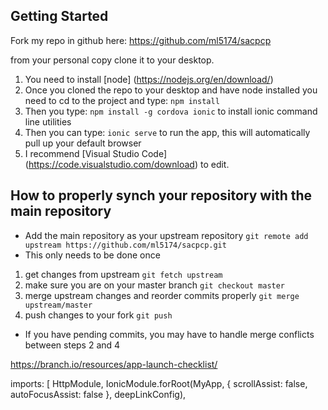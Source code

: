 ## Getting Started

Fork my repo in github here: 
https://github.com/ml5174/sacpcp

from your personal copy clone it to your desktop.

1.	You need to install [node] (https://nodejs.org/en/download/)
2.	Once you cloned the repo to your desktop and have node installed you need to cd to the project and type: `npm install`
3.	Then you type: `npm install -g cordova ionic` to install ionic command line utilities
4.	Then you can type: `ionic serve` to run the app, this will automatically pull up your default browser
5.	I recommend [Visual Studio Code] (https://code.visualstudio.com/download) to edit.

## How to properly synch your repository with the main repository

- Add the main repository as your upstream repository `git remote add upstream https://github.com/ml5174/sacpcp.git`
- This only needs to be done once

1. get changes from upstream `git fetch upstream`
2. make sure you are on your master branch `git checkout master`
3. merge upstream changes and reorder commits properly `git merge upstream/master`
4. push changes to your fork `git push`

- If you have pending commits, you may have to handle merge conflicts between steps 2 and 4


https://branch.io/resources/app-launch-checklist/

imports: [ 
    HttpModule, 
    IonicModule.forRoot(MyApp, { 
      scrollAssist: false, 
      autoFocusAssist: false 
    }, deepLinkConfig),
